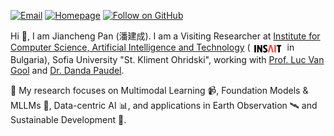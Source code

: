 [![Email](https://img.shields.io/badge/Email-jiancheng.pan.plus%40gmail.com-red?logo=gmail&logoColor=red&labelColor=white)](mailto:jiancheng.pan.plus@gmail.com) [![Homepage](https://img.shields.io/badge/Homepage-jianchengpan.space-blue?logo=google-chrome&logoColor=white)](https://jianchengpan.space/) [![Follow on GitHub](https://img.shields.io/github/followers/jaychempan?label=Follow%20Me&style=social)](https://github.com/jaychempan) 

Hi 👋, I am Jiancheng Pan (<span style="font-family: 'Ma Shan Zheng', cursive;">潘建成</span>). I am a Visiting Researcher at <a href="https://insait.ai/">Institute for Computer Science, Artificial Intelligence and Technology</a> (<img src="images/insait-logo.png" alt="INSAIT Logo" width="55" valign="middle"> in Bulgaria), Sofia University "St. Kliment Ohridski", working with <a href="https://scholar.google.com/citations?user=TwMib_QAAAAJ&hl=en">Prof. Luc Van Gool</a> and <a href="https://scholar.google.ch/citations?user=W43pvPkAAAAJ&hl=en">Dr. Danda Paudel</a>.

🔬 My research focuses on Multimodal Learning 📹, Foundation Models & MLLMs 🤖, Data-centric AI 📊, and applications in Earth Observation 🛰️ and Sustainable Development 🌱.

